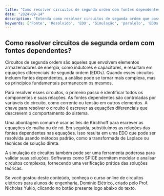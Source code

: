 ```yaml
---
title: "Como resolver circuitos de segunda ordem com fontes dependentes?"
date: "2024-09-14"
description: "Entenda como resolver circuitos de segunda ordem que possuem fontes dependentes, abordando conceitos fundamentais e métodos de análise."
keywords: ['Fonte', 'Resolvido', 'EDO', 'Simulação', 'paralelo', 'EDOs', 'Escrita']
---
```


## Como resolver circuitos de segunda ordem com fontes dependentes?

Circuitos de segunda ordem são aqueles que envolvem elementos armazenadores de energia, como indutores e capacitores, e resultam em equações diferenciais de segunda ordem (EDOs). Quando esses circuitos incluem fontes dependentes, a análise pode se tornar mais complexa, mas os princípios fundamentais permanecem os mesmos.

Para resolver esses circuitos, o primeiro passo é identificar todos os componentes e suas relações. As fontes dependentes são controladas por variáveis do circuito, como corrente ou tensão em outros elementos. A chave para resolver o circuito é escrever as equações diferenciais que descrevem o comportamento do sistema.

Uma abordagem comum é usar as leis de Kirchhoff para escrever as equações de malha ou de nó. Em seguida, substituímos as relações das fontes dependentes nas equações. Isso resulta em uma EDO que pode ser resolvida usando métodos padrão, como a transformada de Laplace ou técnicas de solução direta.

A simulação de circuitos também pode ser uma ferramenta poderosa para validar suas soluções. Softwares como SPICE permitem modelar e analisar circuitos complexos, fornecendo uma verificação prática das soluções teóricas.

Se você gostou deste conteúdo, conheça o curso online de circuitos elétricos para alunos de engenharia, Domínio Elétrico, criado pelo Prof. Nicholas Yukio, clicando no botão presente logo abaixo do texto.